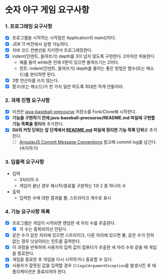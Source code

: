 # 숫자 야구 게임 요구사항

### 1. 프로그래밍 요구사항

- [x] 프로그램을 시작하는 시작점은 Application의 main()이다.
- [x] JDK 11 버전에서 실행 가능하다.
- [x] 자바 코드 컨벤션을 지키면서 프로그래밍한다.
- [x] indent(인덴트, 들여쓰기) depth를 3이 넘지 않도록 구현한다. 2까지만 허용한다.
    - 예를 들어 while문 안에 if문이 있으면 들여쓰기는 2이다.
    - 힌트: indent(인덴트, 들여쓰기) depth를 줄이는 좋은 방법은 함수(또는 메소드)를 분리하면 된다.
- [x] 3항 연산자를 쓰지 않는다.
- [x] 함수(또는 메소드)가 한 가지 일만 하도록 최대한 작게 만들어라.

### 2. 과제 진행 요구사항

- [x] 미션은 [java-baseball-precourse](https://github.com/woowacourse/java-baseball-precourse) 저장소를
  Fork/Clone해 시작한다.
- [x] **기능을 구현하기 전에 java-baseball-precourse/README.md 파일에 구현할 기능 목록을 정리**해 추가한다.
- [x] **Git의 커밋 단위는 앞 단계에서 [README.md](http://readme.md/) 파일에 정리한 기능 목록 단위**로 추가한다.
    - [ ] [AngularJS Commit Message Conventions](https://gist.github.com/stephenparish/9941e89d80e2bc58a153)
      참고해 commit log를 남긴다.(숙지하기)

### 3. 입출력 요구사항

- 입력
    - 3자리의 수
    - 게임이 끝난 경우 재시작/종료를 구분하는 1과 2 중 하나의 수
- 출력
    - 입력한 수에 대한 결과를 볼, 스트라이크 개수로 표시

### 4. 기능 요구사항 목록

- [x] 프로그램은 게임이 시작되면 랜덤한 세 자리 수를 추출한다.
    - [x] 각 수는 중복되어선 안된다.
- [x] 같은 수가 같은 자리에 있으면 스트라이크, 다른 자리에 있으면 볼, 같은 수가 전혀 없는 경우 낫싱이라는 힌트를 출력한다.
- [x] 이 과정을 반복하여 사용자의 입력 값이 컴퓨터가 추출한 세 자리 수와 같을 때 게임을 종료한다.
- [x] 게임을 종료한 후 게임을 다시 시작하거나 종료할 수 있다.
- [x] 사용자가 잘못된 값을 입력할 경우 `IllegalArgumentException`을 발생시킨 후 애플리케이션은 종료되어야 한다.
